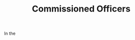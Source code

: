 ---
title: Commissioned Officers
letter: C
permalink: "/definitions/bld-commissioned-officers.html"
body: In the
published_at: '2018-07-07'
source: Black's Law Dictionary 2nd Ed (1910)
layout: post
---